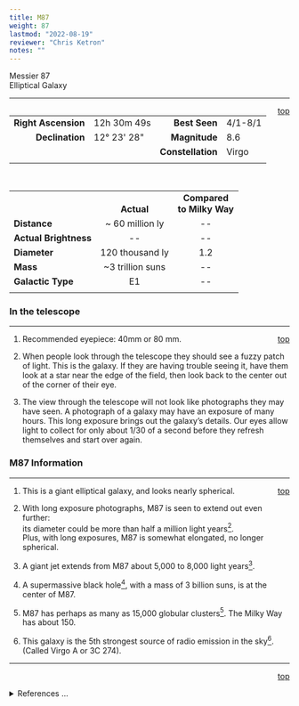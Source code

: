 ```yaml
---
title: M87
weight: 87
lastmod: "2022-08-19"
reviewer: "Chris Ketron"
notes: ""
---
```


<script src="/notes/js/whatsup.js"></script>
<script type="text/javascript">
	var objectName ="M87"
	var objectDesc ="Elliptical Galaxy<br/>in the Constellation<br/>Virgo"
	var objectImage="m87.jpg"
</script>

<span style='float:right;'><div id=whatsup></div></span>

Messier 87<br/>
Elliptical Galaxy

---
<span style='float:right;'>[top](#)</span>

|   |   |   |   |
|--:|:--|--:|:--|
|**Right Ascension**|12h 30m 49s|**Best Seen**|4/1-8/1|
|**Declination**|12&deg; 23' 28"	|**Magnitude**|8.6|
|   |   |**Constellation**|Virgo|
|   |   |   |   |

<br/>

|  |  |  |
|---|:--:|:--:|
|  |<br/>**Actual**|**Compared<br/>to Milky Way**|
|**Distance**|~ 60 million ly|--|
|**Actual Brightness**|--|--|
|**Diameter**|120 thousand ly|1.2|
|**Mass**|~3 trillion suns|--|
|**Galactic Type**|E1|--|
|  |  |  |

### In the telescope

---
<span style='float:right;'>[top](#)</span>

1.	Recommended eyepiece: 40mm or 80 mm.

2.	When people look through the telescope they should see a fuzzy patch of light.  This is the galaxy.  If they are having trouble seeing it, have them look at a star near the edge of the field, then look back to the center out of the corner of their eye.
   
3.	The view through the telescope will not look like photographs they may have seen.  A photograph of a galaxy may have an exposure of many hours.  This long exposure brings out the galaxy’s details.  Our eyes allow light to collect for only about 1/30 of a second before they refresh themselves and start over again.

### M87 Information

---
<span style='float:right;'>[top](#)</span>

1.	This is a giant elliptical galaxy, and looks nearly spherical.

2.	With long exposure photographs, M87 is seen to extend out even further:<br/>its diameter could be more than half a million light years<a href="#footnote2" id="footnoteRef2"><sup>2</sup></a>. <br/>    Plus, with long exposures, M87 is somewhat elongated, no longer spherical.

3.	A giant jet extends from M87 about 5,000 to 8,000 light years<a href="#footnote3" id="footnoteRef3"><sup>3</sup></a>.
 
4.	A supermassive black hole<a href="#footnote4" id="footnoteRef4"><sup>4</sup></a>, with a mass of 3 billion suns, is at the center of M87.

5.	M87 has perhaps as many as 15,000 globular clusters<a href="#footnote5" id="footnoteRef5"><sup>5</sup></a>.  The Milky Way has about 150.
   
6.	This galaxy is the 5th strongest source of radio emission in the sky<a href="#footnote6" id="footnoteRef6"><sup>6</sup></a>.  (Called Virgo A or 3C 274).

---
<span style='float:right;'>[top](#)</span>
<br/>
<details>
<summary>References ...</summary>

|   |   |   | 
|---|---|---|
|**Item**|**Updated**|**Notes**|
|Coordinates|2002-08-14|just “tweaked” a bit|
|Magnitude|2002-08-14|<http://www.seds.org/messier/m/m087.html>|
|Distance|2002-08-14>|<http://www.seds.org/messier/m/m087.html>|
|Actual Brightness|--|  |
|Diameter|--|  |
|Mass|2002-08-14|<http://www.seds.org/messier/m/m087.html>|
|Galactic Type|--|  |
|Other|2002-08-14|<a id="footnote2" href="#footnoteRef2">2</a>, <a id="footnote3" href="#footnoteRef3">3</a>, <a id="footnote5" href="#footnoteRef5">5</a>: <br/> <http://www.seds.org/messier/m/m087.html><br/><br/><a id="footnote3" href="#footnoteRef3">3</a>: GREAT PIC at <br/><http://www.seds.org/messier/more/m087_jet.html><br/><br/><a id="footnote4" href="#footnoteRef4">4:</a> GREAT PIC at <br/><http://hubblesite.org/discoveries/10th/photos/slide32.shtml><br/><br/><a id="footnote5" href="#footnoteRef5">5:</a> previous: "about 7,500 globular clusters" <br/>– BUT the same seds site as above says modern estimates are around 15,000<br/><br/><a id="footnote6" href="#footnoteRef6">6:</a> left alone, no changes<br/>(but couldn’t find info to support 5th brightest radio source)|
</details>
